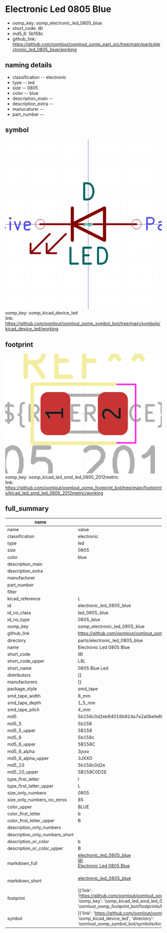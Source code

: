 # Electronic Led 0805 Blue

  
* oomp_key: oomp_electronic_led_0805_blue 
* short_code: l8l
* md5_6: 5b158c  
* github_link: https://github.com/oomlout/oomlout_oomp_part_src/tree/main/parts/electronic_led_0805_blue/working  
## naming details
* classification -- electronic
* type -- led
* size -- 0805
* color -- blue
* description_main -- 
* description_extra -- 
* manucaturer -- 
* part_number -- 



## symbol

![](symbol/0/working/working_600.png)  
oomp_key: oomp_kicad_device_led  
link: https://github.com/oomlout/oomlout_oomp_symbol_bot/tree/main/symbols/kicad_device_led/working  

## footprint

![](footprint/0/working/working_600.png)  
oomp_key: oomp_kicad_led_smd_led_0805_2012metric  
link: https://github.com/oomlout/oomlout_oomp_footprint_bot/tree/main/footprints/kicad_led_smd_led_0805_2012metric/working  

## full_summary
| name | value | 
| --- | --- | 
| name | value | 
| classification | electronic | 
| type | led | 
| size | 0805 | 
| color | blue | 
| description_main |  | 
| description_extra |  | 
| manufacturer |  | 
| part_number |  | 
| filter |  | 
| kicad_reference | L | 
| id | electronic_led_0805_blue | 
| id_no_class | led_0805_blue | 
| id_no_type | 0805_blue | 
| oomp_key | oomp_electronic_led_0805_blue | 
| github_link | https://github.com/oomlout/oomlout_oomp_part_src/tree/main/parts/electronic_led_0805_blue/working | 
| directory | parts/electronic_led_0805_blue | 
| name | Electronic Led 0805 Blue | 
| short_code | l8l | 
| short_code_upper | L8L | 
| short_name | 0805 Blue Led | 
| distributors | [] | 
| manufacturers | [] | 
| package_style | smd_tape | 
| smd_tape_width | 8_mm | 
| smd_tape_depth | 1_5_mm | 
| smd_tape_pitch | 4_mm | 
| md5 | 5b158c0d2eb94016b924a7e2a0befe8b | 
| md5_5 | 5b158 | 
| md5_5_upper | 5B158 | 
| md5_6 | 5b158c | 
| md5_6_upper | 5B158C | 
| md5_6_alpha | 3jxxo | 
| md5_6_alpha_upper | 3JXXO | 
| md5_10 | 5b158c0d2e | 
| md5_10_upper | 5B158C0D2E | 
| type_first_letter | l | 
| type_first_letter_upper | L | 
| size_only_numbers | 0805 | 
| size_only_numbers_no_zeros | 85 | 
| color_upper | BLUE | 
| color_first_letter | b | 
| color_first_letter_upper | B | 
| description_only_numbers |  | 
| description_only_numbers_short |   | 
| description_or_color | b  | 
| description_or_color_upper | B  | 
| markdown_full | [electronic_led_0805_blue](https://github.com/oomlout/oomlout_oomp_part_src/tree/main/parts/electronic_led_0805_blue/working)<br>[l8l](https://github.com/oomlout/oomlout_oomp_part_src/tree/main/parts/electronic_led_0805_blue/working)<br>[Electronic Led 0805 Blue](https://github.com/oomlout/oomlout_oomp_part_src/tree/main/parts/electronic_led_0805_blue/working)<br><br> | 
| markdown_short | [electronic_led_0805_blue](https://github.com/oomlout/oomlout_oomp_part_src/tree/main/parts/electronic_led_0805_blue/working)<br><br> | 
| footprint | [{'link': 'https://github.com/oomlout/oomlout_oomp_footprint_bot/tree/main/foootprntss/kicad_led_smd_led_0805_2012metric', 'oomp_key': 'oomp_kicad_led_smd_led_0805_2012metric', 'directory': 'oomlout_oomp_footprint_bot/footprints/kicad_led_smd_led_0805_2012metric//working/working.kicad_mod'}] | 
| symbol | [{'link': 'https://github.com/oomlout/oomlout_oomp_symbol_bot/tree/main/symbols/kicad_device_led', 'oomp_key': 'oomp_kicad_device_led', 'directory': 'oomlout_oomp_symbol_bot/symbols/kicad_device_led//working/working.kicad_sym'}] | 
